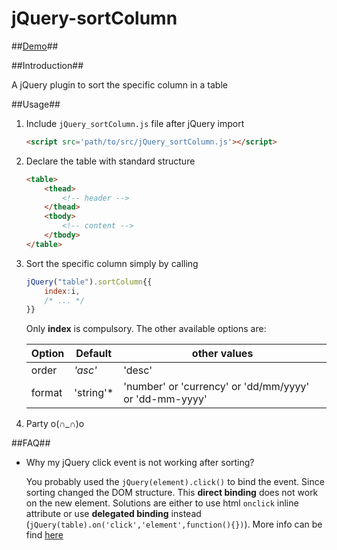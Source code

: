 jQuery-sortColumn
=================

##[Demo](http://bighoho123.github.io/jQuery-sortColumn/)##


##Introduction##

A jQuery plugin to sort the specific column in a table

##Usage##

1. Include `jQuery_sortColumn.js` file after jQuery import

	```html
	<script src='path/to/src/jQuery_sortColumn.js'></script>
	```
2. Declare the table with standard structure

	```html
	<table>
		<thead>
			<!-- header -->
		</thead>
		<tbody>
			<!-- content -->
		</tbody>
	</table>
	```

3. Sort the specific column simply by calling

	```javascript
	jQuery("table").sortColumn{{
		index:i,
		/* ... */
	}}
	```
	
	Only **index** is compulsory. The other available options are:
	
	| Option    | Default  | other values |
	| --------- | -------- | --------|
	| order     | *'asc'*  | 'desc' |
	| format    | 'string'* | 'number' or 'currency' or 'dd/mm/yyyy' or 'dd-mm-yyyy'|

4. Party o(∩_∩)o 

##FAQ##

- Why my jQuery click event is not working after sorting?

	You probably used the `jQuery(element).click()` to bind the event. Since sorting changed the DOM structure. This **direct binding** does not work on the new element. Solutions are either to use html `onclick` inline attribute or use **delegated binding** instead (`jQuery(table).on('click','element',function(){})`). More info can be find [here](http://api.jquery.com/on/#direct-and-delegated-events)
